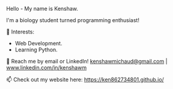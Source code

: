   Hello - My name is Kenshaw.
  
  I'm a biology student turned programming enthusiast!
  
  🌱 Interests:
  
   - Web Development.
   - Learning Python.
  
  💬 Reach me by email or LinkedIn! kenshawmichaud@gmail.com | www.linkedin.com/in/kenshawm
  
  📫 Check out my website here: https://ken862734801.github.io/
